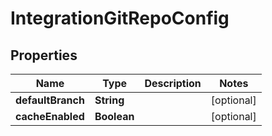 

# IntegrationGitRepoConfig

## Properties

Name | Type | Description | Notes
------------ | ------------- | ------------- | -------------
**defaultBranch** | **String** |  |  [optional]
**cacheEnabled** | **Boolean** |  |  [optional]



